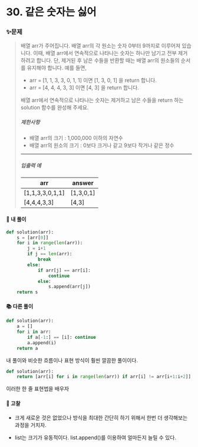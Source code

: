 # 30. 같은 숫자는 싫어

### ✨문제

> 배열 arr가 주어집니다. 배열 arr의 각 원소는 숫자 0부터 9까지로 이루어져 있습니다. 이때, 배열 arr에서 연속적으로 나타나는 숫자는 하나만 남기고 전부 제거하려고 합니다. 단, 제거된 후 남은 수들을 반환할 때는 배열 arr의 원소들의 순서를 유지해야 합니다. 예를 들면,
>
> - arr = [1, 1, 3, 3, 0, 1, 1] 이면 [1, 3, 0, 1] 을 return 합니다.
> - arr = [4, 4, 4, 3, 3] 이면 [4, 3] 을 return 합니다.
>
> 배열 arr에서 연속적으로 나타나는 숫자는 제거하고 남은 수들을 return 하는 solution 함수를 완성해 주세요.
>
> ##### 제한사항
>
> - 배열 arr의 크기 : 1,000,000 이하의 자연수
> - 배열 arr의 원소의 크기 : 0보다 크거나 같고 9보다 작거나 같은 정수
>
> ------
>
> ##### 입출력 예
>
> | arr             | answer    |
> | --------------- | --------- |
> | [1,1,3,3,0,1,1] | [1,3,0,1] |
> | [4,4,4,3,3]     | [4,3]     |



#### 🎈 내 풀이

```python
def solution(arr):
    s = [arr[0]]
    for i in range(len(arr)):
        j = i+1
        if j == len(arr):
            break
        else:
            if arr[j] == arr[i]:
                continue
            else:
                s.append(arr[j])
    return s
```



#### **📚 다른 풀이** 

```python
def solution(arr):
    a = []
    for i in arr:
        if a[-1:] == [i]: continue
        a.append(i)
    return a
```

내 풀이와 비슷한 흐름이나 표현 방식이 훨씬 깔끔한 풀이이다.



```python
def solution(arr):
    return [arr[i] for i in range(len(arr)) if arr[i] != arr[i+1:i+2]]
```

이러한 한 줄 표현법을 배우자



#### 🧨 고찰

- 크게 새로운 것은 없었으나 방식을 최대한 간단히 하기 위해서 한번 더 생각해보는 과정을 거치자.

- list는 크기가 유동적이다. list.append()를 이용하여 얼마든지 늘릴 수 있다.